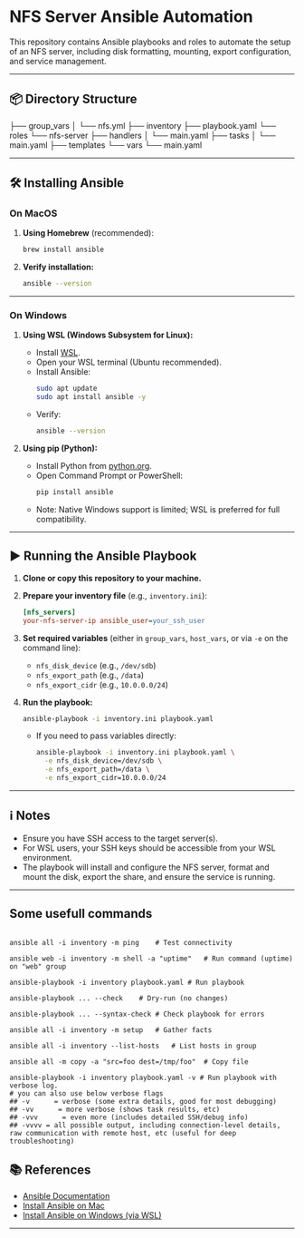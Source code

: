# NFS Server Ansible Automation

This repository contains Ansible playbooks and roles to automate the setup of an NFS server, including disk formatting, mounting, export configuration, and service management.

---

## 📦 Directory Structure

├── group_vars
│   └── nfs.yml
├── inventory
├── playbook.yaml
└── roles
    └── nfs-server
        ├── handlers
        │   └── main.yaml
        ├── tasks
        │   └── main.yaml
        ├── templates
        └── vars
            └── main.yaml


---

## 🛠️ Installing Ansible

### On **MacOS**

1. **Using Homebrew** (recommended):
    ```sh
    brew install ansible
    ```

2. **Verify installation:**
    ```sh
    ansible --version
    ```

---

### On **Windows**

1. **Using WSL (Windows Subsystem for Linux):**
    - Install [WSL](https://docs.microsoft.com/en-us/windows/wsl/install).
    - Open your WSL terminal (Ubuntu recommended).
    - Install Ansible:
      ```sh
      sudo apt update
      sudo apt install ansible -y
      ```
    - Verify:
      ```sh
      ansible --version
      ```

2. **Using pip (Python):**
    - Install Python from [python.org](https://www.python.org/downloads/).
    - Open Command Prompt or PowerShell:
      ```sh
      pip install ansible
      ```
    - Note: Native Windows support is limited; WSL is preferred for full compatibility.

---

## ▶️ Running the Ansible Playbook

1. **Clone or copy this repository to your machine.**

2. **Prepare your inventory file** (e.g., `inventory.ini`):
    ```ini
    [nfs_servers]
    your-nfs-server-ip ansible_user=your_ssh_user
    ```

3. **Set required variables** (either in `group_vars`, `host_vars`, or via `-e` on the command line):
    - `nfs_disk_device` (e.g., `/dev/sdb`)
    - `nfs_export_path` (e.g., `/data`)
    - `nfs_export_cidr` (e.g., `10.0.0.0/24`)

4. **Run the playbook:**
    ```sh
    ansible-playbook -i inventory.ini playbook.yaml
    ```

    - If you need to pass variables directly:
      ```sh
      ansible-playbook -i inventory.ini playbook.yaml \
        -e nfs_disk_device=/dev/sdb \
        -e nfs_export_path=/data \
        -e nfs_export_cidr=10.0.0.0/24
      ```

---

## ℹ️ Notes

- Ensure you have SSH access to the target server(s).
- For WSL users, your SSH keys should be accessible from your WSL environment.
- The playbook will install and configure the NFS server, format and mount the disk, export the share, and ensure the service is running.

---

## Some usefull commands
 ```

ansible all -i inventory -m ping	# Test connectivity

ansible web -i inventory -m shell -a "uptime"	# Run command (uptime) on "web" group

ansible-playbook -i inventory playbook.yaml	# Run playbook

ansible-playbook ... --check	# Dry-run (no changes)

ansible-playbook ... --syntax-check	# Check playbook for errors

ansible all -i inventory -m setup	# Gather facts

ansible all -i inventory --list-hosts	# List hosts in group

ansible all -m copy -a "src=foo dest=/tmp/foo"	# Copy file

ansible-playbook -i inventory playbook.yaml	-v # Run playbook with verbose log.
# you can also use below verbose flags
## -v      = verbose (some extra details, good for most debugging)
## -vv      = more verbose (shows task results, etc)
## -vvv      = even more (includes detailed SSH/debug info)
## -vvvv = all possible output, including connection-level details, raw communication with remote host, etc (useful for deep troubleshooting)
 ```
## 📚 References

- [Ansible Documentation](https://docs.ansible.com/)
- [Install Ansible on Mac](https://docs.ansible.com/ansible/latest/installation_guide/intro_installation.html#latest-releases-via-homebrew-macos)
- [Install Ansible on Windows (via WSL)](https://docs.ansible.com/ansible/latest/installation_guide/intro_installation.html#windows)

---